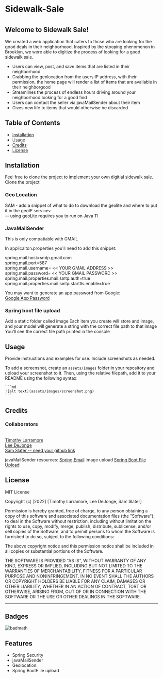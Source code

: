 # Sidewalk-Sale

# <Your-Project-Title>

## Welcome to Sidewalk Sale! 

We created a web application that caters to those who are looking for the good deals in their neighborhood. Inspired by the stooping phenomenon in Brooklyn,
we were able to digitize the process of looking for a good sidewalk sale. 

- Users can view, post, and save items that are listed in their neighborhood
- Grabbing the geolocation from the users IP address, with their permission, the home page will render a list of items that are available in their neighborgood
- Streamlines the process of endless hours driving around your neighborhood looking for a good find
- Users can contact the seller via javaMailSender about their item
- Gives new life to items that would otherwise be discarded 


## Table of Contents

- [Installation](#installation)
- [Usage](#usage)
- [Credits](#credits)
- [License](#license)

## Installation

Feel free to clone the project to implement your own digitial sidewalk sale. 
Clone the project

<h3>Geo Location</h3>
SAM - add a snippet of what to do to download the geolite and where to put it in the geoIP servicev <br>
-- using geoLite requires you to run on Java 11

<h3>JavaMailSender</h3>
This is only compatiable with GMAIL

In applicaiton.properties you'll need to add this snippet: <br>

spring.mail.host=smtp.gmail.com <br>
spring.mail.port=587 <br>
spring.mail.username= << YOUR GMAIL ADDRESS >> <br>
spring.mail.password= << YOUR GMAIL PASSWORD >> <br>
spring.mail.properties.mail.smtp.auth=true <br>
spring.mail.properties.mail.smtp.starttls.enable=true <br>

You may want to generate an app password from Google: <br>
<a href="https://support.google.com/mail/answer/185833?hl=en-GB">Google App Password</a>

<h3>Spring boot file upload</h3>
Add a static folder called image
Each item you create will store and image, and your model will generate a string with the correct file path to that image
You'll see the correct file path printed in the console 

## Usage

Provide instructions and examples for use. Include screenshots as needed.

To add a screenshot, create an `assets/images` folder in your repository and upload your screenshot to it. Then, using the relative filepath, add it to your README using the following syntax:

    ```md
    ![alt text](assets/images/screenshot.png)
    ```

## Credits

<h3>Collaborators</h3> <br>
<a href="https://github.com/tlarram">Timothy Larramore</a> <br>
<a href="https://github.com/cdejonge89">Lee DeJonge</a> <br>
<a href="https://github.com/S-Slater">Sam Slater -- need your github link</a> <br>


javaMailSender resources:
<a href="https://www.baeldung.com/spring-email">Spring Email</a>
Image upload 
<a href="https://www.codejava.net/frameworks/spring-boot/spring-boot-file-upload-tutorial">Spring Boot File Upload</a>

## License

MIT License

Copyright (c) [2022] [Timothy Larramore, Lee DeJonge, Sam Slater]

Permission is hereby granted, free of charge, to any person obtaining a copy
of this software and associated documentation files (the "Software"), to deal
in the Software without restriction, including without limitation the rights
to use, copy, modify, merge, publish, distribute, sublicense, and/or sell
copies of the Software, and to permit persons to whom the Software is
furnished to do so, subject to the following conditions:

The above copyright notice and this permission notice shall be included in all
copies or substantial portions of the Software.

THE SOFTWARE IS PROVIDED "AS IS", WITHOUT WARRANTY OF ANY KIND, EXPRESS OR
IMPLIED, INCLUDING BUT NOT LIMITED TO THE WARRANTIES OF MERCHANTABILITY,
FITNESS FOR A PARTICULAR PURPOSE AND NONINFRINGEMENT. IN NO EVENT SHALL THE
AUTHORS OR COPYRIGHT HOLDERS BE LIABLE FOR ANY CLAIM, DAMAGES OR OTHER
LIABILITY, WHETHER IN AN ACTION OF CONTRACT, TORT OR OTHERWISE, ARISING FROM,
OUT OF OR IN CONNECTION WITH THE SOFTWARE OR THE USE OR OTHER DEALINGS IN THE
SOFTWARE.

---

## Badges

![badmath](https://img.shields.io/github/languages/top/lernantino/badmath)

## Features

- Spring Security
- javaMailSender
- Geolocation
- Spring BootF ile upload


